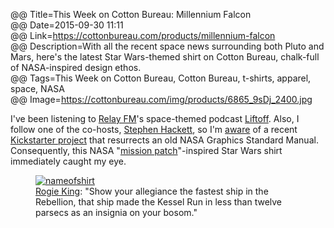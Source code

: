 @@ Title=This Week on Cotton Bureau: Millennium Falcon  
@@ Date=2015-09-30 11:11  
@@ Link=https://cottonbureau.com/products/millennium-falcon  
@@ Description=With all the recent space news surrounding both Pluto and Mars, here's the latest Star Wars-themed shirt on Cotton Bureau, chalk-full of NASA-inspired design ethos.  
@@ Tags=This Week on Cotton Bureau, Cotton Bureau, t-shirts, apparel, space, NASA  
@@ Image=https://cottonbureau.com/img/products/6865_9sDj_2400.jpg  

I've been listening to [Relay FM][rl]'s space-themed podcast [Liftoff][relay]. Also, I follow one of the co-hosts, [Stephen Hackett][twitter], so I'm [aware][512pixels] of a recent [Kickstarter project][kickstarter] that resurrects an old NASA Graphics Standard Manual. Consequently, this NASA "[mission patch][mp]"-inspired Star Wars shirt immediately caught my eye.

<figure>
	<a class="nohover" href="https://cottonbureau.com/products/millennium-falcon">
		<img src="https://cottonbureau.com/img/products/6865_9sDj_2400.jpg" alt="nameofshirt">
	</a>
	<figcaption><a href="http://twitter.com/rogie">Rogie King</a>: "Show your allegiance the fastest ship in the Rebellion, that ship made the Kessel Run in less than twelve parsecs as an insignia on your bosom."</figcaption>
</figure>

[512pixels]: http://www.512pixels.net/blog/2015/9/reissue-of-the-1975-nasa-graphics-standards-manual
[kickstarter]: https://www.kickstarter.com/projects/thestandardsmanual/reissue-of-the-1975-nasa-graphics-standards-manual
[mp]: https://en.wikipedia.org/wiki/Mission_patch
[relay]: http://www.relay.fm/liftoff
[rl]: http://relay.fm
[twitter]: http://twitter.com/ismh